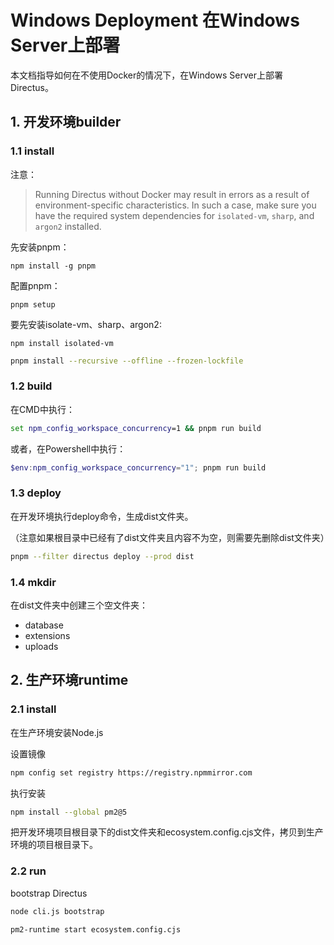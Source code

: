 # Windows Deployment 在Windows Server上部署

本文档指导如何在不使用Docker的情况下，在Windows Server上部署Directus。

## 1. 开发环境builder

### 1.1 install

注意：
> Running Directus without Docker may result in errors as a result of environment-specific characteristics. In such a
case, make sure you have the required system dependencies for `isolated-vm`, `sharp`, and `argon2` installed.

先安装pnpm：
```
npm install -g pnpm
```

配置pnpm：
```
pnpm setup
```

要先安装isolate-vm、sharp、argon2:
```
npm install isolated-vm
```


```bash
pnpm install --recursive --offline --frozen-lockfile
```

### 1.2 build

在CMD中执行：

```cmd
set npm_config_workspace_concurrency=1 && pnpm run build
```

或者，在Powershell中执行：

```PowerShell
$env:npm_config_workspace_concurrency="1"; pnpm run build
```

### 1.3 deploy

在开发环境执行deploy命令，生成dist文件夹。

（注意如果根目录中已经有了dist文件夹且内容不为空，则需要先删除dist文件夹）

```bash
pnpm --filter directus deploy --prod dist
```

### 1.4 mkdir

在dist文件夹中创建三个空文件夹：

- database
- extensions
- uploads

## 2. 生产环境runtime

### 2.1 install

在生产环境安装Node.js

设置镜像

```bash
npm config set registry https://registry.npmmirror.com
```

执行安装

```bash
npm install --global pm2@5
```

把开发环境项目根目录下的dist文件夹和ecosystem.config.cjs文件，拷贝到生产环境的项目根目录下。

### 2.2 run

bootstrap Directus

```bash
node cli.js bootstrap
```

```bash
pm2-runtime start ecosystem.config.cjs
```
